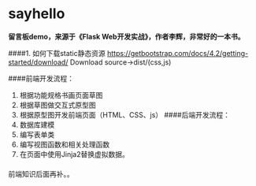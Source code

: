 # sayhello
**留言板demo，来源于《Flask Web开发实战》，作者李辉，非常好的一本书。**

####1. 如何下载static静态资源
https://getbootstrap.com/docs/4.2/getting-started/download/
Download source->dist/(css,js)

####前端开发流程：
1. 根据功能规格书画页面草图
2. 根据草图做交互式原型图
3. 根据原型图开发前端页面（HTML、CSS、js）
####后端开发流程：
1. 数据库建模
2. 编写表单类
3. 编写视图函数和相关处理函数
4. 在页面中使用Jinja2替换虚拟数据。
####
前端知识后面再补。。